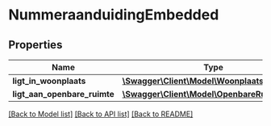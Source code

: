 # NummeraanduidingEmbedded

## Properties
Name | Type | Description | Notes
------------ | ------------- | ------------- | -------------
**ligt_in_woonplaats** | [**\Swagger\Client\Model\WoonplaatsIOHal**](WoonplaatsIOHal.md) |  | [optional] 
**ligt_aan_openbare_ruimte** | [**\Swagger\Client\Model\OpenbareRuimteIOHal**](OpenbareRuimteIOHal.md) |  | [optional] 

[[Back to Model list]](../../README.md#documentation-for-models) [[Back to API list]](../../README.md#documentation-for-api-endpoints) [[Back to README]](../../README.md)

